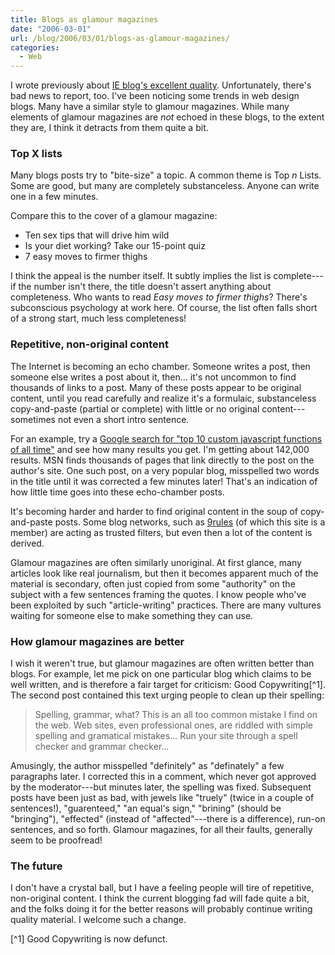 ```yaml
---
title: Blogs as glamour magazines
date: "2006-03-01"
url: /blog/2006/03/01/blogs-as-glamour-magazines/
categories:
  - Web
---
```

I wrote previously about [IE blog's excellent quality](/blog/2006/02/08/ie-blog-is-a-great-experience/). Unfortunately, there's bad news to report, too. I've been noticing some trends in web design blogs. Many have a similar style to glamour magazines. While many elements of glamour magazines are *not* echoed in these blogs, to the extent they are, I think it detracts from them quite a bit.

### Top X lists

Many blogs posts try to "bite-size" a topic. A common theme is Top *n* Lists. Some are good, but many are completely substanceless. Anyone can write one in a few minutes.

Compare this to the cover of a glamour magazine:

*   Ten sex tips that will drive him wild
*   Is your diet working? Take our 15-point quiz
*   7 easy moves to firmer thighs

I think the appeal is the number itself. It subtly implies the list is complete---if the number isn't there, the title doesn't assert anything about completeness. Who wants to read *Easy moves to firmer thighs*? There's subconscious psychology at work here. Of course, the list often falls short of a strong start, much less completeness!

### Repetitive, non-original content

The Internet is becoming an echo chamber. Someone writes a post, then someone else writes a post about it, then... it's not uncommon to find thousands of links to a post. Many of these posts appear to be original content, until you read carefully and realize it's a formulaic, substanceless copy-and-paste (partial or complete) with little or no original content---sometimes not even a short intro sentence.

For an example, try a [Google search for "top 10 custom javascript functions of all time"](http://www.google.com/search?q=%22top+10+custom+javascript+functions+of+all+time%22) and see how many results you get. I'm getting about 142,000 results. MSN finds thousands of pages that link directly to the post on the author's site. One such post, on a very popular blog, misspelled two words in the title until it was corrected a few minutes later! That's an indication of how little time goes into these echo-chamber posts.

It's becoming harder and harder to find original content in the soup of copy-and-paste posts. Some blog networks, such as [9rules](http://9rules.com) (of which this site is a member) are acting as trusted filters, but even then a lot of the content is derived.

Glamour magazines are often similarly unoriginal. At first glance, many articles look like real journalism, but then it becomes apparent much of the material is secondary, often just copied from some "authority" on the subject with a few sentences framing the quotes. I know people who've been exploited by such "article-writing" practices. There are many vultures waiting for someone else to make something they can use.

### How glamour magazines are better

I wish it weren't true, but glamour magazines are often written better than blogs. For example, let me pick on one particular blog which claims to be well written, and is therefore a fair target for criticism: Good Copywriting[^1]. The second post contained this text urging people to clean up their spelling:

> Spelling, grammar, what? This is an all too common mistake I find on the web. Web sites, even professional ones, are riddled with simple spelling and gramatical mistakes... Run your site through a spell checker and grammar checker...

Amusingly, the author misspelled "definitely" as "definately" a few paragraphs later. I corrected this in a comment, which never got approved by the moderator---but minutes later, the spelling was fixed. Subsequent posts have been just as bad, with jewels like "truely" (twice in a couple of sentences!), "guarenteed," "an equal's sign," "brining" (should be "bringing"), "effected" (instead of "affected"---there is a difference), run-on sentences, and so forth. Glamour magazines, for all their faults, generally seem to be proofread!

### The future

I don't have a crystal ball, but I have a feeling people will tire of repetitive, non-original content. I think the current blogging fad will fade quite a bit, and the folks doing it for the better reasons will probably continue writing quality material. I welcome such a change.

[^1] Good Copywriting is now defunct.
